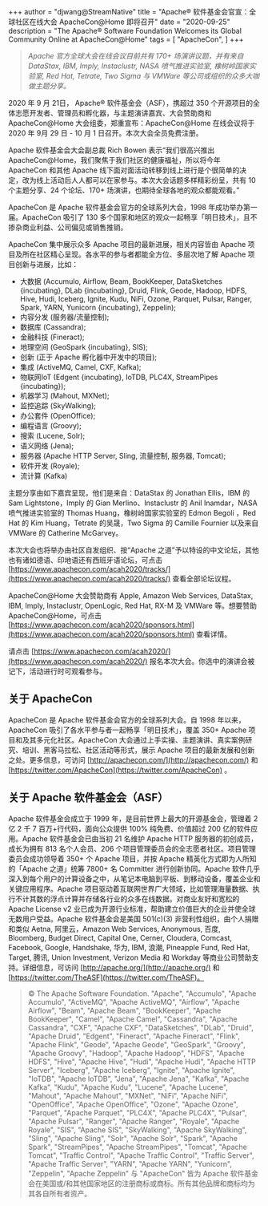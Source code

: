 +++
author = "djwang@StreamNative"
title = "Apache® 软件基金会官宣：全球社区在线大会 ApacheCon@Home 即将召开"
date = "2020-09-25"
description = "The Apache® Software Foundation Welcomes its Global Community Online at ApacheCon@Home"
tags = [
    "ApacheCon",
]
+++


>_Apache 官方全球大会在线会议目前共有 170+ 场演讲议题，并有来自 DataStax, IBM, Imply, Instaclustr, NASA 喷气推进实验室, 橡树岭国家实验室, Red Hat, Tetrate, Two Sigma 与 VMWare 等公司或组织的众多大咖做主题分享。_

2020 年 9 月 21日， Apache® 软件基金会（ASF），携超过 350 个开源项目的全体志愿开发者、管理员和孵化器，与主题演讲嘉宾、大会赞助商和 ApacheCon@Home  大会组委，郑重宣布：ApacheCon@Home 在线会议将于 2020 年 9月 29 日 - 10 月 1 日召开。本次大会全员免费注册。

Apache 软件基金会大会副总裁 Rich Bowen 表示“我们很高兴推出 ApacheCon@Home，我们聚焦于我们社区的健康福祉，所以将今年 ApacheCon 和其他 Apache 线下面对面活动转移到线上进行是个很简单的决定，改为线上活动后人人都可以在家参与。本次大会话题多样精彩纷呈，共有 10 个主题分享、24 个论坛、170+ 场演讲，也期待全球各地的观众都能观看。”

ApacheCon 是 Apache 软件基金会官方的全球系列大会，1998 年成功举办第一届。ApacheCon 吸引了 130 多个国家和地区的观众一起畅享「明日技术」，且不掺杂商业利益、公司偏见或销售推销。

ApacheCon 集中展示众多 Apache 项目的最新进展，相关内容皆由 Apache 项目及所在社区精心呈现。各水平的参与者都能全方位、多层次地了解 Apache 项目创新与进展，比如：

- 大数据 (Accumulo, Airflow, Beam, BookKeeper, DataSketches {incubating}, DLab {incubating}, Druid, Flink, Geode, Hadoop, HDFS, Hive, Hudi, Iceberg, Ignite, Kudu, NiFi, Ozone, Parquet, Pulsar, Ranger, Spark, YARN, Yunicorn {incubating}, Zeppelin);
- 内容分发 (服务器/流量控制); 
- 数据库 (Cassandra); 
- 金融科技 (Fineract); 
- 地理空间 (GeoSpark {incubating}, SIS); 
- 创新 (正于 Apache 孵化器中开发中的项目); 
- 集成 (ActiveMQ, Camel, CXF, Kafka); 
- 物联网IoT (Edgent {incubating}, IoTDB, PLC4X, StreamPipes {incubating}); 
- 机器学习 (Mahout, MXNet); 
- 监控追踪 (SkyWalking);
- 办公套件 (OpenOffice); 
- 编程语言 (Groovy); 
- 搜索 (Lucene, Solr); 
- 语义网络 (Jena); 
- 服务器 (Apache HTTP Server, Sling, 流量控制, 服务器, Tomcat); 
- 软件开发 (Royale); 
- 流计算 (Kafka)

主题分享由如下嘉宾呈现，他们是来自：DataStax 的 Jonathan Ellis，IBM 的 Sam Lightstone，Imply 的 Gian Merlino、Instaclustr 的 Anil Inamdar，NASA 喷气推进实验室的 Thomas Huang，橡树岭国家实验室的 Edmon Begoli ，Red Hat 的 Kim Huang，Tetrate 的吴晟，Two Sigma 的 Camille Fournier 以及来自 VMWare 的 Catherine McGarvey。

本次大会也将举办由社区自发组织、按“Apache 之道”予以特设的中文论坛，其他也有诸如德语、印地语还有西班牙语论坛，可点击 [https://www.apachecon.com/acah2020/tracks/](https://www.apachecon.com/acah2020/tracks/) 查看全部论坛议程。

ApacheCon@Home 大会赞助商有 Apple, Amazon Web Services, DataStax, IBM, Imply, Instaclustr, OpenLogic, Red Hat, RX-M 及 VMWare 等。想要赞助 ApacheCon@Home，可点击 [https://www.apachecon.com/acah2020/sponsors.html](https://www.apachecon.com/acah2020/sponsors.html)   查看详情。

请点击 [https://www.apachecon.com/acah2020/](https://www.apachecon.com/acah2020/)  报名本次大会。你选中的演讲会被记下，活动进行时可观看参与。

## 关于 ApacheCon

ApacheCon 是 Apache 软件基金会官方的全球系列大会。自 1998 年以来，ApacheCon 吸引了各水平参与者一起畅享「明日技术」，覆盖 350+ Apache 项目和及其多元化社区。ApacheCon 大会通过上手实操、主题演讲、真实案例研究、培训、黑客马拉松、社区活动等形式，展示 Apache 项目的最新发展和创新之处。更多信息，可访问 [http://apachecon.com/](http://apachecon.com/) 和 [https://twitter.com/ApacheCon](https://twitter.com/ApacheCon) 。

## 关于 Apache 软件基金会（ASF）

Apache 软件基金会成立于 1999 年，是目前世界上最大的开源基金会，管理着 2 亿 2 千 7 百万+行代码，面向公众提供 100% 纯免费、价值超过 200 亿的软件应用。Apache 软件基金会已由当初 21 名维护 Apache HTTP 服务器的初创成员，成长为拥有 813 名个人会员、206 个项目管理委员会的全志愿者社区。项目管理委员会成功领导着 350+ 个 Apache 项目，并按 Apache 精英化方式即为人所知的「Apache 之道」统筹 7800+ 名 Committer 进行创新协同。Apache 软件几乎深入到每个用户的计算设备之中，从笔记本电脑到平板、到移动设备，覆盖企业和关键应用程序。Apache 项目驱动着互联网世界广大领域，比如管理海量数据、执行不计其数的浮点计算并存储各行业的众多在线数据。对商业友好和宽松的 Apache License v2 业已成为开源行业标准，帮助建立价值巨大的企业并使全球无数用户受益。Apache 软件基金会是美国 501(c)(3) 非营利性组织，由个人捐赠和类似 Aetna, 阿里云，Amazon Web Services, Anonymous, 百度, Bloomberg, Budget Direct, Capital One, Cerner, Cloudera, Comcast, Facebook, Google, Handshake, 华为, IBM, 浪潮, Pineapple Fund, Red Hat, Target, 腾讯, Union Investment, Verizon Media 和 Workday 等商业公司赞助支持。详细信息，可访问 [http://apache.org/](http://apache.org/) 和 [https://twitter.com/TheASF](https://twitter.com/TheASF)。


>© The Apache Software Foundation. "Apache", "Accumulo", "Apache Accumulo", "ActiveMQ", "Apache ActiveMQ", "Airflow", "Apache Airflow", "Beam", "Apache Beam", "BookKeeper", "Apache BookKeeper", "Camel", "Apache Camel", "Cassandra", "Apache Cassandra", "CXF", "Apache CXF", "DataSketches", "DLab", "Druid", "Apache Druid", "Edgent", "Fineract", "Apache Fineract", "Flink", "Apache Flink", "Geode", "Apache Geode", "GeoSpark", "Groovy", "Apache Groovy", "Hadoop", "Apache Hadoop", "HDFS", "Apache HDFS", "Hive", "Apache Hive", "Hudi", "Apache Hudi", "Apache HTTP Server", "Iceberg", "Apache Iceberg", "Ignite", "Apache Ignite", "IoTDB", "Apache IoTDB", "Jena", "Apache Jena", "Kafka", "Apache Kafka", "Kudu", "Apache Kudu", "Lucene", "Apache Lucene", "Mahout", "Apache Mahout", "MXNet", "NiFi", "Apache NiFi", "OpenOffice", "Apache OpenOffice", "Ozone", "Apache Ozone", "Parquet", "Apache Parquet", "PLC4X", "Apache PLC4X", "Pulsar", "Apache Pulsar", "Ranger", "Apache Ranger", "Royale", "Apache Royale", "SIS", "Apache SIS", "SkyWalking", "Apache SkyWalking", "Sling", "Apache Sling", "Solr", "Apache Solr", "Spark", "Apache Spark", "StreamPipes", "Apache StreamPipes", "Tomcat", "Apache Tomcat", "Traffic Control", "Apache Traffic Control", "Traffic Server", "Apache Traffic Server", "YARN", "Apache YARN", "Yunicorn", "Zeppelin", "Apache Zeppelin" 与 "ApacheCon" 皆为 Apache 软件基金会在美国或/和其他国家地区的注册商标或商标。所有其他品牌和商标均为其各自所有者资产。
